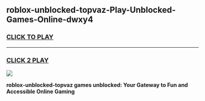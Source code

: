 
## roblox-unblocked-topvaz-Play-Unblocked-Games-Online-dwxy4
<h3>
<a href="https://premium76.site?title=roblox-unblocked-topvaz&ref=25A">CLICK TO PLAY</a></h3>
<hr>

<h3>
<a href="https://premium76.site?title=roblox-unblocked-topvaz&ref=25A">CLICK 2 PLAY</a>
  
</h3>

<a href="https://premium76.site?title=roblox-unblocked-topvaz&ref=25A"><img src="https://clearcache.store/games.png"></a>


**roblox-unblocked-topvaz games unblocked: Your Gateway to Fun and Accessible Online Gaming**
